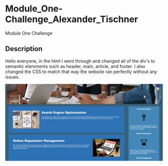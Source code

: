 # Module_One-Challenge_Alexander_Tischner
Module One Challenge 

## Description
Hello everyone, in the html I went through and changed all of the div's to semantic elemments such as header, main, article, and footer. I also changed the CSS to match that way the website ran perfectly without any issues. 

![image for the website](assets/images/Module-One-Screenshot.png)